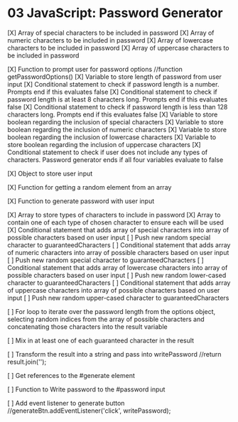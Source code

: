 # 03 JavaScript: Password Generator

[X] Array of special characters to be included in password
[X] Array of numeric characters to be included in password
[X] Array of lowercase characters to be included in password
[X] Array of uppercase characters to be included in password

[X] Function to prompt user for password options
//function getPasswordOptions()
[X] Variable to store length of password from user input
[X] Conditional statement to check if password length is a number. Prompts end if this evaluates false
[X] Conditional statement to check if password length is at least 8 characters long. Prompts end if this evaluates false
[X] Conditional statement to check if password length is less than 128 characters long. Prompts end if this evaluates false
[X] Variable to store boolean regarding the inclusion of special characters
[X] Variable to store boolean regarding the inclusion of numeric characters
[X] Variable to store boolean regarding the inclusion of lowercase characters
[X] Variable to store boolean regarding the inclusion of uppercase characters
[X] Conditional statement to check if user does not include any types of characters. Password generator ends if all four variables evaluate to false

[X] Object to store user input

[X] Function for getting a random element from an array

[X] Function to generate password with user input

[X] Array to store types of characters to include in password
[X] Array to contain one of each type of chosen character to ensure each will be used
[X] Conditional statement that adds array of special characters into array of possible characters based on user input
[ ] Push new random special character to guaranteedCharacters
[ ] Conditional statement that adds array of numeric characters into array of possible characters based on user input
[ ] Push new random special character to guaranteedCharacters
[ ] Conditional statement that adds array of lowercase characters into array of possible characters based on user input
[ ] Push new random lower-cased character to guaranteedCharacters
[ ] Conditional statement that adds array of uppercase characters into array of possible characters based on user input
[ ] Push new random upper-cased character to guaranteedCharacters

[ ] For loop to iterate over the password length from the options object, selecting random indices from the array of possible characters and concatenating those characters into the result variable

[ ] Mix in at least one of each guaranteed character in the result

[ ] Transform the result into a string and pass into writePassword
//return result.join('');

[ ] Get references to the #generate element

[ ] Function to Write password to the #password input

[ ] Add event listener to generate button
//generateBtn.addEventListener('click', writePassword);
